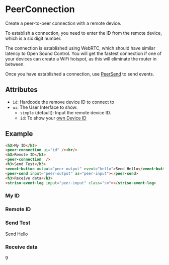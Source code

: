 # PeerConnection

Create a peer-to-peer connection with a remote device.

To establish a connection, you need to enter the ID from the remote device, which is a six digit number.

The connection is established using WebRTC, which should have similar latency to Open Sound Control. You will get the fastest connection if one of your devices can create a WiFi hotspot, as this will eliminate the router in between.

Once you have established a connection, use [PeerSend](./components/PeerSend) to send events.

## Attributes

- `id`: Hardcode the remove device ID to connect to
- `ui`: The User Interface to show:
    - `simple` (default): Input the remote device ID.
    - `id`: To show your [own Device ID](./components/PeerId)

## Example

```html
<h3>My ID</h3>
<peer-connection ui="id" /><br/>
<h3>Remote ID</h3>
<peer-connection  />
<h3>Send Test</h3>
<event-button output="peer-output" event="hello">Send Hello</event-button>
<peer-send input="peer-output" as="peer-input"></peer-send>
<h3>Receive data</h3>
<striso-event-log input="peer-input" class="sm"></striso-event-log>
```

<h3>My ID</h3>
<peer-connection ui="id"></peer-connection>
<h3>Remote ID</h3>
<peer-connection ></peer-connection>
<h3>Send Test</h3>
<event-button output="peer-output" event="hello">Send Hello</event-button>
<peer-send input="peer-output" as="peer-input"></peer-send>
<h3>Receive data</h3>
<striso-event-log input="peer-input" class="sm"></striso-event-log>9